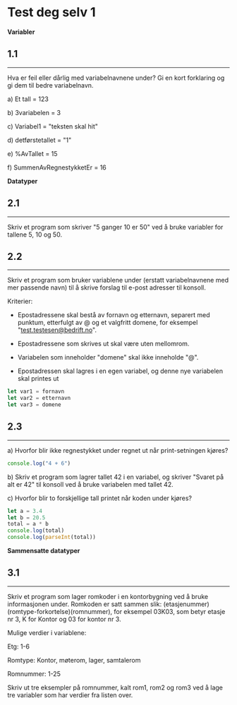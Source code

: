 # Test deg selv 1

**Variabler**

## 1.1

---

Hva er feil eller dårlig med variabelnavnene under? Gi en kort forklaring og gi dem til bedre variabelnavn.

a) Et tall = 123

b) 3variabelen = 3

c) Variabel1 = "teksten skal hit"

d) detførstetallet = "1"

e) %AvTallet = 15

f) SummenAvRegnestykketEr = 16

**Datatyper**

## 2.1

---

Skriv et program som skriver "5 ganger 10 er 50" ved å bruke variabler for tallene 5, 10 og 50.

## 2.2

---

Skriv et program som bruker variablene under (erstatt variabelnavnene med mer passende navn) til å skrive forslag til e-post adresser til konsoll.

Kriterier:

- Epostadressene skal bestå av fornavn og etternavn, separert med punktum, etterfulgt av @ og et valgfritt domene, for eksempel "test.testesen@bedrift.no".

- Epostadressene som skrives ut skal være uten mellomrom.

- Variabelen som inneholder "domene" skal ikke inneholde "@".

- Epostadressen skal lagres i en egen variabel, og denne nye variabelen skal printes ut

```JavaScript
let var1 = fornavn
let var2 = etternavn
let var3 = domene
```

## 2.3

---

a) Hvorfor blir ikke regnestykket under regnet ut når print-setningen kjøres?

```JavaScript
console.log("4 + 6")
```

b) Skriv et program som lagrer tallet 42 i en variabel, og skriver "Svaret på alt er 42" til konsoll ved å bruke variabelen med tallet 42.

c) Hvorfor blir to forskjellige tall printet når koden under kjøres?

```JavaScript
let a = 3.4
let b = 20.5
total = a * b
console.log(total)
console.log(parseInt(total))
```

**Sammensatte datatyper**

## 3.1

---

Skriv et program som lager romkoder i en kontorbygning ved å bruke informasjonen under. Romkoden er satt sammen slik: (etasjenummer)(romtype-forkortelse)(romnummer), for eksempel 03K03, som betyr etasje nr 3, K for Kontor og 03 for kontor nr 3.

Mulige verdier i variablene:

Etg: 1-6

Romtype: Kontor, møterom, lager, samtalerom

Romnummer: 1-25

Skriv ut tre eksempler på romnummer, kalt rom1, rom2 og rom3 ved å lage tre variabler som har verdier fra listen over.
